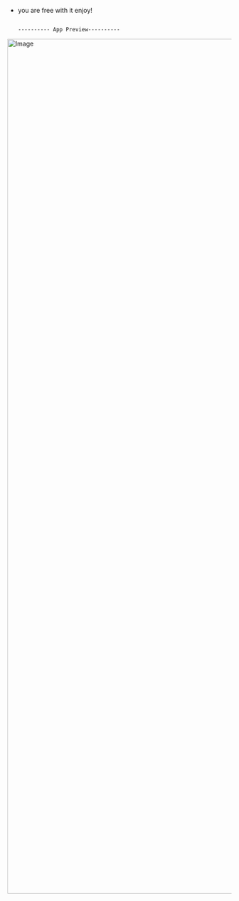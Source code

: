 - you are free with it enjoy!

                                                                                           ---------- App Preview----------
<img width="1920" alt="Image" src="https://github.com/user-attachments/assets/4017a6ad-b3a8-4aab-8943-79b6b7c551d4" />
